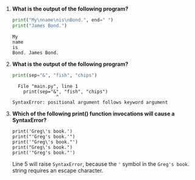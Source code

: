 1. **What is the output of the following program?**

    ```python
    print("My\nname\nis\nBond.", end=" ")
    print("James Bond.")
    ```
    ```
    My
    name
    is
    Bond. James Bond.
    ```

2. **What is the output of the following program?**
    ```python
    print(sep="&", "fish", "chips")
    ```
    ```
      File "main.py", line 1
        print(sep="&", "fish", "chips")
                    ^
    SyntaxError: positional argument follows keyword argument
    ```

3. **Which of the following print() function invocations will cause a SyntaxError?**
    ```
    print('Greg\'s book.')
    print("'Greg's book.'")
    print('"Greg\'s book."')
    print("Greg\'s book.")
    print('"Greg's book."')
    ```

    Line 5 will raise `SyntaxError`, because the `'` symbol in the `Greg's book`. string requires an escape character.

